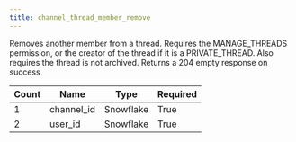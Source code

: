 ```yaml
---
title: channel_thread_member_remove
---
```

Removes another member from a thread. Requires the MANAGE_THREADS permission, or the creator of the thread if it is a PRIVATE_THREAD. Also requires the thread is not archived. Returns a 204 empty response on success

Count | Name | Type | Required        
----|----|----|---- 
1 | channel_id | Snowflake | True
2 | user_id | Snowflake | True
